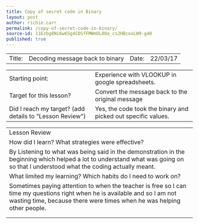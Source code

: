 ```yaml
---
title: Copy of secret code in Binary
layout: post
author: richie.carr
permalink: /copy-of-secret-code-in-binary/
source-id: 11Ezbg8Ni6w65g4COSfFMWmOL8Oa_cs2HBcoaLW9-g40
published: true
---
```

<table>
  <tr>
    <td>Title:  </td>
    <td>Decoding message back to binary</td>
    <td> Date:  </td>
    <td>22/03/17</td>
  </tr>
</table>


<table>
  <tr>
    <td>Starting point:</td>
    <td>Experience with VLOOKUP in google spreadsheets.</td>
  </tr>
  <tr>
    <td>Target for this lesson?</td>
    <td>Convert the message back to the original message</td>
  </tr>
  <tr>
    <td>Did I reach my target? 
(add details to "Lesson Review")</td>
    <td>Yes, the code took the binary and picked out specific values.</td>
  </tr>
</table>


<table>
  <tr>
    <td>Lesson Review</td>
  </tr>
  <tr>
    <td>How did I learn? What strategies were effective? </td>
  </tr>
  <tr>
    <td>By Listening to what was being said in the demonstration in the beginning which helped a lot to understand what was going on so that I understood what the coding actually meant. </td>
  </tr>
  <tr>
    <td>What limited my learning? Which habits do I need to work on? </td>
  </tr>
  <tr>
    <td>Sometimes paying attention to when the teacher is free so I can time my questions right when he is available and so I am not wasting time, because there were times when he was helping other people.</td>
  </tr>
  <tr>
    <td></td>
  </tr>
  <tr>
    <td></td>
  </tr>
</table>



